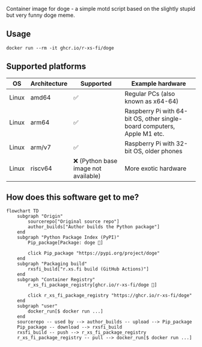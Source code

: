 Container image for doge - a simple motd script based on the slightly stupid but very funny doge meme.

## Usage

```shell
docker run --rm -it ghcr.io/r-xs-fi/doge
```

## Supported platforms


| OS    | Architecture  | Supported | Example hardware |
|-------|---------------|-----------|-------------|
| Linux | amd64 | ✅       | Regular PCs (also known as x64-64) |
| Linux | arm64 | ✅       | Raspberry Pi with 64-bit OS, other single-board computers, Apple M1 etc. |
| Linux | arm/v7 | ✅       | Raspberry Pi with 32-bit OS, older phones |
| Linux | riscv64 | ❌ (Python base image not available)       | More exotic hardware |

## How does this software get to me?

```mermaid
flowchart TD
    subgraph "Origin"
        sourcerepo["Original source repo"]
        author_builds["Author builds the Python package"]
    end
    subgraph "Python Package Index (PyPI)"
        Pip_package[Package: doge 🔗]

        click Pip_package "https://pypi.org/project/doge"
    end
    subgraph "Packaging build"
        rxsfi_build["r.xs.fi build (GitHub Actions)"]
    end
    subgraph "Container Registry"
        r_xs_fi_package_registry[ghcr.io/r-xs-fi/doge 🔗]

        click r_xs_fi_package_registry "https://ghcr.io/r-xs-fi/doge"
    end
    subgraph "user"
        docker_run[$ docker run ...]
    end
    sourcerepo -- used by --> author_builds -- upload --> Pip_package
    Pip_package -- download --> rxsfi_build
    rxsfi_build -- push --> r_xs_fi_package_registry
    r_xs_fi_package_registry -- pull --> docker_run[$ docker run ...]

```
